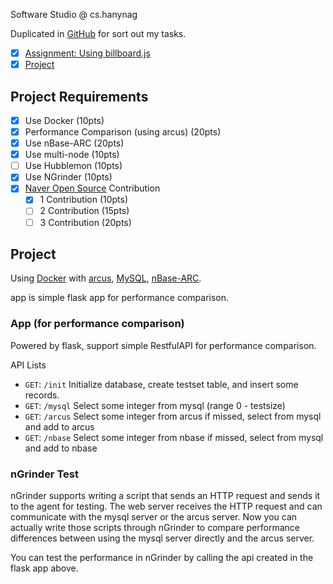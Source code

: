 Software Studio @ cs.hanynag

Duplicated in [GitHub](https://github.com/MaybeS/ITE3068) for sort out my tasks.

- [x] [Assignment: Using billboard.js](https://hconnect.hanyang.ac.kr/SW_studio2_2017/2015004584)
- [x] [Project](https://hconnect.hanyang.ac.kr/SW_studio2_2017/ITE3068)

## Project Requirements

- [x] Use Docker (10pts)
- [x] Performance Comparison (using arcus) (20pts)
- [x] Use nBase-ARC (20pts)
- [x] Use multi-node (10pts)
- [ ] Use Hubblemon (10pts)
- [x] Use NGrinder (10pts)
- [x] [Naver Open Source](https://github.com/naver) Contribution
    - [x] 1 Contribution (10pts)
    - [ ] 2 Contribution (15pts)
    - [ ] 3 Contribution (20pts)

## Project

Using [Docker](https://www.docker.com/) with [arcus](https://hub.docker.com/r/ruo91/arcus/), [MySQL](https://hub.docker.com/_/mysql/), [nBase-ARC](https://hub.docker.com/r/hyeongseok05/nbase-arc/).

app is simple flask app for performance comparison.

### App (for performance comparison)
Powered by flask, support simple RestfulAPI for performance comparison.

API Lists

- `GET`: `/init`
    Initialize database, create testset table, and insert some records.
- `GET`: `/mysql` 
    Select some integer from mysql (range 0 - testsize)
- `GET`: `/arcus`
    Select some integer from arcus if missed, select from mysql and add to arcus
- `GET`: `/nbase`
    Select some integer from nbase if missed, select from mysql and add to nbase

### nGrinder Test
nGrinder supports writing a script that sends an HTTP request and sends it to the agent for testing. 
The web server receives the HTTP request and can communicate with the mysql server or the arcus server. 
Now you can actually write those scripts through nGrinder to compare performance differences between using the mysql server directly and the arcus server.

You can test the performance in nGrinder by calling the api created in the flask app above.

